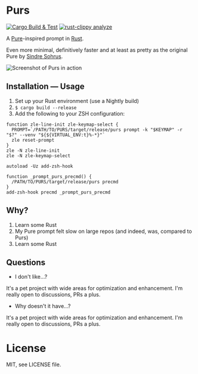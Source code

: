 # Purs

[![Cargo Build & Test](https://github.com/TimB87/purs/actions/workflows/rust-build.yml/badge.svg)](https://github.com/TimB87/purs/actions/workflows/rust-build.yml)
[![rust-clippy analyze](https://github.com/TimB87/purs/actions/workflows/rust-clippy.yml/badge.svg)](https://github.com/TimB87/purs/actions/workflows/rust-clippy.yml)

A [Pure](https://github.com/sindresorhus/pure)-inspired prompt in [Rust](https://www.rust-lang.org/).

Even more minimal, definitively faster and at least as pretty as the original Pure by [Sindre Sohrus](https://github.com/sindresorhus).

![Screenshot of Purs in action](./static/imgs/prompt.png)

## Installation — Usage

1. Set up your Rust environment (use a Nightly build)
1. `$ cargo build --release`
1. Add the following to your ZSH configuration:

```
function zle-line-init zle-keymap-select {
  PROMPT=`/PATH/TO/PURS/target/release/purs prompt -k "$KEYMAP" -r "$?" --venv "${${VIRTUAL_ENV:t}%-*}"`
  zle reset-prompt
}
zle -N zle-line-init
zle -N zle-keymap-select

autoload -Uz add-zsh-hook

function _prompt_purs_precmd() {
  /PATH/TO/PURS/target/release/purs precmd
}
add-zsh-hook precmd _prompt_purs_precmd

```

## Why?

1. Learn some Rust
1. My Pure prompt felt slow on large repos (and indeed, was, compared to Purs)
1. Learn some Rust

## Questions

* I don't like...?

It's a pet project with wide areas for optimization and enhancement.
I'm really open to discussions, PRs a plus.

* Why doesn't it have...?

It's a pet project with wide areas for optimization and enhancement.
I'm really open to discussions, PRs a plus.


# License

MIT, see LICENSE file.
